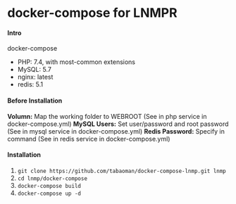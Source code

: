 # docker-compose for LNMPR

#### Intro
docker-compose
* PHP: 7.4, with most-common extensions
* MySQL: 5.7
* nginx: latest
* redis: 5.1

#### Before Installation
**Volumn:** Map the working folder to WEBROOT (See in php service in docker-compose.yml)
**MySQL Users:** Set user/password and root password (See in mysql service in docker-compose.yml)
**Redis Password:** Specify in command (See in redis service in docker-compose.yml)

#### Installation

1.  `git clone https://github.com/tabaoman/docker-compose-lnmp.git lnmp`
2.  `cd lnmp/docker-compose`
3.  `docker-compose build`
4.  `docker-compose up -d`

